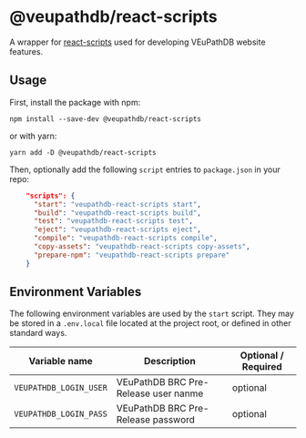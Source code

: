 # @veupathdb/react-scripts

A wrapper for [react-scripts](https://github.com/facebook/create-react-app/tree/master/packages/react-scripts) used for developing VEuPathDB website features.

## Usage

First, install the package with npm:

```
npm install --save-dev @veupathdb/react-scripts
```

or with yarn:

```
yarn add -D @veupathdb/react-scripts
```

Then, optionally add the following `script` entries to `package.json` in your repo:

```json
    "scripts": {
      "start": "veupathdb-react-scripts start",
      "build": "veupathdb-react-scripts build",
      "test": "veupathdb-react-scripts test",  
      "eject": "veupathdb-react-scripts eject",
      "compile": "veupathdb-react-scripts compile",
      "copy-assets": "veupathdb-react-scripts copy-assets",
      "prepare-npm": "veupathdb-react-scripts prepare"
    }
```

## Environment Variables

The following environment variables are used by the `start` script. They may be
stored in a `.env.local` file located at the project root, or defined in other
standard ways.

| Variable name          | Description                          | Optional / Required |
| ---------------------- | ------------------------------------ | ------------------- |
| `VEUPATHDB_LOGIN_USER` | VEuPathDB BRC Pre-Release user nanme | optional            |
| `VEUPATHDB_LOGIN_PASS` | VEuPathDB BRC Pre-Release password   | optional            |
